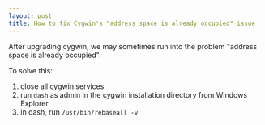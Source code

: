 ```yaml
---
layout: post
title: How to fix Cygwin's "address space is already occupied" issue
---
```


After upgrading cygwin, we may sometimes run into the problem "address space is already occupied".

To solve this:

1. close all cygwin services
2. run `dash` as admin in the cygwin installation directory from Windows Explorer
3. in dash, run `/usr/bin/rebaseall -v`